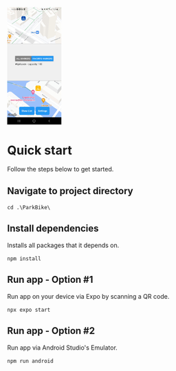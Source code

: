 <img src="ParkBike/images/screenshot.jpg" alt="Screenshot" width="25%">

# Quick start
Follow the steps below to get started.
## Navigate to project directory
```
cd .\ParkBike\
```
## Install dependencies
Installs all packages that it depends on.
```
npm install
```
## Run app - Option #1
Run app on your device via Expo by scanning a QR code.
```
npx expo start
```
## Run app - Option #2
Run app via Android Studio's Emulator.
```
npm run android
```